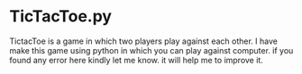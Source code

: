 # TicTacToe.py
TictacToe is a game in which two players play against each other. I have make this game using python in which you can play against computer.
if you found any error here kindly let me know. it will help me to improve it.
